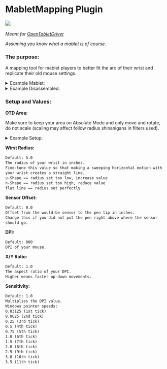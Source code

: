 # MabletMapping Plugin

[![](https://img.shields.io/github/downloads/shmkle/MabletMapping/total.svg)](https://github.com/shmkle/MabletMapping/releases/latest)

*Meant for [OpenTabletDriver](https://github.com/OpenTabletDriver/OpenTabletDriver)*

*Assuming you know what a mablet is of course.*


### The purpose:
A mapping tool for mablet players to better fit the arc of their wrist and replicate their old mouse settings.

<details>
<summary>Example Mablet:</summary>

![](./Images/mablet_example.png)

</details>
<details>
<summary>Example Disassembled:</summary>

![](./Images/disassembled_example.png)

</details>



### Setup and Values:

**OTD Area:**

Make sure to keep your area on Absolute Mode and only move and rotate, do not scale (scaling may affect follow radius shinanigans in filters used). 

<details>
<summary>Example Setup:</summary>

![](./Images/area_example.png)

</details>


**Wirst Radius:**

    Default: 5.0
    The radius of your wrist in inches.
    Fine-tune this value so that making a sweeping horizontal motion with your wrist creates a straight line.
    u-Shape == radius set too low, increase value
    n-Shape == radius set too high, reduce value
    flat line == radius set perfectly


**Sensor Offset:** 

    Default: 0.0
    Offset from the would-be sensor to the pen tip in inches.
    Change this if you did not put the pen right above where the sensor should go.


**DPI:** 

    Default: 800
    DPI of your mouse.


**X/Y Ratio:** 

    Default: 1.0
    The aspect ratio of your DPI. 
    Higher means faster up-down movements.


**Sensitivity:** 

    Default: 1.0
    Multiplies the DPI value.
    Windows pointer speeds:
    0.03125 (1st tick)
    0.0625 (2nd tick)
    0.25 (3rd tick)
    0.5 (4th tick)
    0.75 (5th tick)
    1.0 (6th tick)
    1.5 (7th tick)
    2.0 (8th tick)
    2.5 (9th tick)
    3.0 (10th tick)
    3.5 (11th tick)
